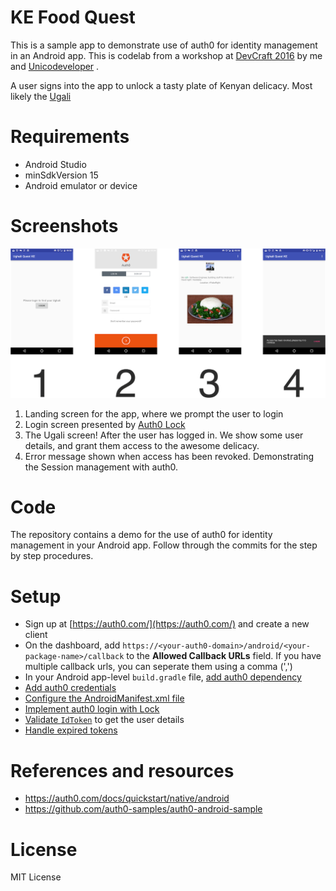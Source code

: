 # KE Food Quest
This is a sample app to demonstrate use of auth0 for identity management in an Android app.
This is codelab from a workshop at [DevCraft 2016](http://dev-craft.co.ke) by me and
[Unicodeveloper](https://github.com/unicodeveloper) .

A user signs into the app to unlock a tasty plate of Kenyan delicacy. Most likely the
[Ugali](https://en.wikipedia.org/wiki/Ugali)

# Requirements
  * Android Studio
  * minSdkVersion 15
  * Android emulator or device

# Screenshots
![alt text](screens.png "App screens")
  1.  Landing screen for the app, where we prompt the user to login
  2.  Login screen presented by [Auth0 Lock](https://github.com/auth0/Lock.Android)
  3.  The Ugali screen! After the user has logged in. We show some user details, and grant them access
  to the awesome delicacy.
  4.  Error message shown when access has been revoked. Demonstrating the Session management with auth0.

# Code
The repository contains a demo for the use of auth0 for identity management in your Android app.
Follow through the commits for the step by step procedures.

# Setup
  * Sign up at [https://auth0.com/](https://auth0.com/) and create a new client
  * On the dashboard, add `https://<your-auth0-domain>/android/<your-package-name>/callback`
  to the **Allowed Callback URLs** field. If you have multiple callback urls, you can seperate them
  using a comma (',')
  * In your Android app-level `build.gradle` file,
  [add auth0 dependency](https://github.com/segunfamisa/auth0-demo-android/commit/bd2d1e4924bacc551652a46080baefab4702c6e6)
  * [Add auth0 credentials](https://github.com/segunfamisa/auth0-demo-android/commit/6bace4a1eac29fcde9c6e2105261b1b9c538f271)
  * [Configure the AndroidManifest.xml file](https://github.com/segunfamisa/auth0-demo-android/commit/b01a173b57ca8bc0be88087e709bc460252d8023)
  * [Implement auth0 login with Lock](https://github.com/segunfamisa/auth0-demo-android/commit/c7be54115b61ef9a5743a446d8f946f00b9f57ba)
  * [Validate `IdToken`](https://github.com/segunfamisa/auth0-demo-android/commit/3c6bb0473cc4e5ef5e2ec00ba0425f94db512f23) to get the user details
  * [Handle expired tokens](https://github.com/segunfamisa/auth0-demo-android/commit/85ade84bcdff351db68518a33ea531050b8e53b6)

# References and resources
  * https://auth0.com/docs/quickstart/native/android
  * https://github.com/auth0-samples/auth0-android-sample

# License
MIT License

